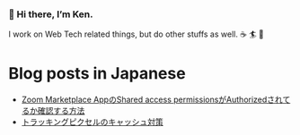 ### 👋 Hi there, I’m Ken.

I work on Web Tech related things, but do other stuffs as well. ☕️ 🏄 🌱

# Blog posts in Japanese
<!-- BLOG-POST-LIST:START -->
- [Zoom Marketplace AppのShared access permissionsがAuthorizedされてるか確認する方法](https://zenn.dev/kentarofurukawa/articles/ea4acd12fe4c67)
- [トラッキングピクセルのキャッシュ対策](https://zenn.dev/kentarofurukawa/articles/9218fa50ce1106)
<!-- BLOG-POST-LIST:END -->
